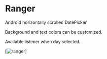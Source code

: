 # Ranger
Android horizontally scrolled DatePicker

Background and text colors can be customized.

Available listener when day selected.

[![ranger](https://github.com/asantibanez/Ranger/blob/master/Ranger/screenshots/ranger.png)]


